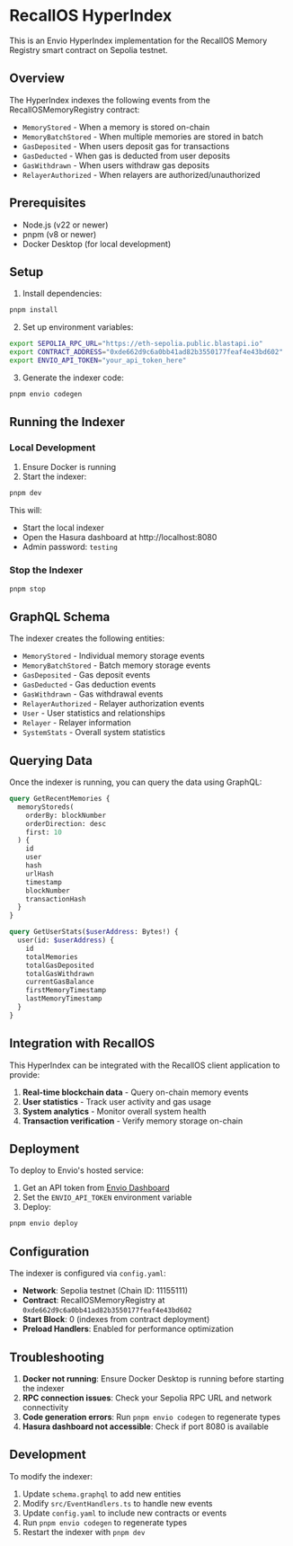 # RecallOS HyperIndex

This is an Envio HyperIndex implementation for the RecallOS Memory Registry smart contract on Sepolia testnet.

## Overview

The HyperIndex indexes the following events from the RecallOSMemoryRegistry contract:

- `MemoryStored` - When a memory is stored on-chain
- `MemoryBatchStored` - When multiple memories are stored in batch
- `GasDeposited` - When users deposit gas for transactions
- `GasDeducted` - When gas is deducted from user deposits
- `GasWithdrawn` - When users withdraw gas deposits
- `RelayerAuthorized` - When relayers are authorized/unauthorized

## Prerequisites

- Node.js (v22 or newer)
- pnpm (v8 or newer)
- Docker Desktop (for local development)

## Setup

1. Install dependencies:
```bash
pnpm install
```

2. Set up environment variables:
```bash
export SEPOLIA_RPC_URL="https://eth-sepolia.public.blastapi.io"
export CONTRACT_ADDRESS="0xde662d9c6a0bb41ad82b3550177feaf4e43bd602"
export ENVIO_API_TOKEN="your_api_token_here"
```

3. Generate the indexer code:
```bash
pnpm envio codegen
```

## Running the Indexer

### Local Development

1. Ensure Docker is running
2. Start the indexer:
```bash
pnpm dev
```

This will:
- Start the local indexer
- Open the Hasura dashboard at http://localhost:8080
- Admin password: `testing`

### Stop the Indexer

```bash
pnpm stop
```

## GraphQL Schema

The indexer creates the following entities:

- `MemoryStored` - Individual memory storage events
- `MemoryBatchStored` - Batch memory storage events
- `GasDeposited` - Gas deposit events
- `GasDeducted` - Gas deduction events
- `GasWithdrawn` - Gas withdrawal events
- `RelayerAuthorized` - Relayer authorization events
- `User` - User statistics and relationships
- `Relayer` - Relayer information
- `SystemStats` - Overall system statistics

## Querying Data

Once the indexer is running, you can query the data using GraphQL:

```graphql
query GetRecentMemories {
  memoryStoreds(
    orderBy: blockNumber
    orderDirection: desc
    first: 10
  ) {
    id
    user
    hash
    urlHash
    timestamp
    blockNumber
    transactionHash
  }
}

query GetUserStats($userAddress: Bytes!) {
  user(id: $userAddress) {
    id
    totalMemories
    totalGasDeposited
    totalGasWithdrawn
    currentGasBalance
    firstMemoryTimestamp
    lastMemoryTimestamp
  }
}
```

## Integration with RecallOS

This HyperIndex can be integrated with the RecallOS client application to provide:

1. **Real-time blockchain data** - Query on-chain memory events
2. **User statistics** - Track user activity and gas usage
3. **System analytics** - Monitor overall system health
4. **Transaction verification** - Verify memory storage on-chain

## Deployment

To deploy to Envio's hosted service:

1. Get an API token from [Envio Dashboard](https://dashboard.envio.dev)
2. Set the `ENVIO_API_TOKEN` environment variable
3. Deploy:
```bash
pnpm envio deploy
```

## Configuration

The indexer is configured via `config.yaml`:

- **Network**: Sepolia testnet (Chain ID: 11155111)
- **Contract**: RecallOSMemoryRegistry at `0xde662d9c6a0bb41ad82b3550177feaf4e43bd602`
- **Start Block**: 0 (indexes from contract deployment)
- **Preload Handlers**: Enabled for performance optimization

## Troubleshooting

1. **Docker not running**: Ensure Docker Desktop is running before starting the indexer
2. **RPC connection issues**: Check your Sepolia RPC URL and network connectivity
3. **Code generation errors**: Run `pnpm envio codegen` to regenerate types
4. **Hasura dashboard not accessible**: Check if port 8080 is available

## Development

To modify the indexer:

1. Update `schema.graphql` to add new entities
2. Modify `src/EventHandlers.ts` to handle new events
3. Update `config.yaml` to include new contracts or events
4. Run `pnpm envio codegen` to regenerate types
5. Restart the indexer with `pnpm dev`